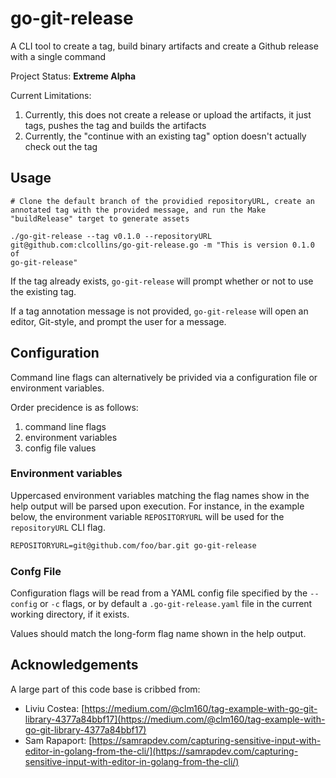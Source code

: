 # go-git-release

A CLI tool to create a tag, build binary artifacts and create a Github release with a single command

Project Status: **Extreme Alpha**

Current Limitations:

1. Currently, this does not create a release or upload the artifacts, it just tags, pushes the tag and builds the artifacts
2. Currently, the "continue with an existing tag" option doesn't actually check out the tag

## Usage

```shell
# Clone the default branch of the providied repositoryURL, create an annotated tag with the provided message, and run the Make
"buildRelease" target to generate assets

./go-git-release --tag v0.1.0 --repositoryURL git@github.com:clcollins/go-git-release.go -m "This is version 0.1.0 of
go-git-release"
```

If the tag already exists, `go-git-release` will prompt whether or not to use the existing tag.

If a tag annotation message is not provided, `go-git-release` will open an editor, Git-style, and prompt the user for a message.



## Configuration

Command line flags can alternatively be privided via a configuration file or environment variables.

Order precidence is as follows:

1. command line flags
2. environment variables
3. config file values

### Environment variables

Uppercased environment variables matching the flag names show in the help output will be parsed upon execution. For instance, in the example below, the environment variable `REPOSITORYURL` will be used for the `repositoryURL` CLI flag.

```txt
REPOSITORYURL=git@github.com/foo/bar.git go-git-release
```

### Confg File

Configuration flags will be read from a YAML config file specified by the `--config` or `-c` flags, or by default a `.go-git-release.yaml` file in the current working directory, if it exists.

Values should match the long-form flag name shown in the help output.

## Acknowledgements

A large part of this code base is cribbed from:

* Liviu Costea:
    [https://medium.com/@clm160/tag-example-with-go-git-library-4377a84bbf17](https://medium.com/@clm160/tag-example-with-go-git-library-4377a84bbf17)
* Sam Rapaport:
    [https://samrapdev.com/capturing-sensitive-input-with-editor-in-golang-from-the-cli/](https://samrapdev.com/capturing-sensitive-input-with-editor-in-golang-from-the-cli/)
